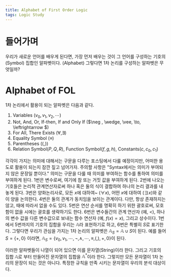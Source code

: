 ```yaml
---
title: Alphabet of First Order Logic
tags: Logic Study
---
```


# 들어가며

우리가 새로운 언어를 배우게 된다면, 가장 먼저 배우는 것이 그 언어를 구성하는 기호의 (Symbol) 집합인 알파벳이다. (Alphabet)
그렇다면 1차 논리를 구성하는 알파벳은 무엇일까?

# Alphabet of FOL

1차 논리에서 활용이 되는 알파벳은 다음과 같다.

1. Variables ($v_0 , v_1, v_2, \cdots$)
2. Not, And, Or, If-then, If and Only If ($\neg , \wedge, \vee, \to, \leftrightarrow $)
3. For All, There Exists ($\forall , \exists$)
4. Equality Symbol ($\equiv$)
5. Parentheses ($(, )$)
6. Relation Symbol($P,Q,R$), Function Symbol($f, g, h$), Constants($c, c_0, c_1$) 

각각이 가지는 의미에 대해서는 구문을 다루는 포스팅에서 다룰 예정이지만, 어떠한 용도로 활용이 되는지 잠깐 짚고 넘어가자.
주의할 사항은 "Syntax에서는 의미가 부여되지 않은 문장일 뿐이다." 
의미는 구문을 다룰 때 의미를 부여하는 함수를 통하여 의미를 부여하게 된다.
1번은 변수로써, 여기에 참 또는 거짓 값을 부여하게 된다.
2번에 나오는 기호들은 논리적 관계연산자로써 하나 혹은 둘의 식이 결합하여 하나의 논리 결과를 내놓게 된다.
3번은 양화논리사로, 모든 $x$에 대하여~ ($\forall x$), 어떤 $x$에 대하여 ($\exists x$)와 같이 양을 논의한다.
4번은 둘의 관계가 동치임을 보이는 관계이다.
다만, 항상 존재하지는 않고, 때에 따라서 없을 수도 있다.
5번은 연산 순서를 명확히 하기 위한 괄호로써, 모호함이 없을 시에는 괄호를 생략하기도 한다.
6번은 변수들간의 관계 연산자 (예, $<$), 하나의 변수 값을 다른 변수값으로 보내는 함수 연산자 (예, $f(x)=x$), 그리고 상수이다.
1번에서 5번까지의 기호의 집합을 우리는 $\mathbb{A}$라 표현하기로 하고, 6번은 특별히 $S$로 표기한다.
그렇다면 우리가 관심을 가지는 1차 논리의 알파벳은 $\mathbb{A}_S = \mathbb{A} \cup S$이 된다.
예를 들어 $S = \left\{+, 0 \right\}$ 이라면, $\mathbb{A}_S = \left\{ v_0, v_1, \cdots, \neg, \wedge, \cdots, \equiv, (, ), +, 0 \right\}$이 된다.

이러한 알파벳들이 나열이 되어 있으면 이를 문자열(String)이라 한다. 
그리고 기호의 집합 $\mathbb{A}$로 부터 만들어진 문자열의 집합을 $\mathbb{A}^*$이라 한다.
그렇지만 모든 문자열이 1차 논리의 문장이 되는 것은 아니다.
특정한 규칙을 만족 시키는 문자열이 우리의 분석 대상이다.